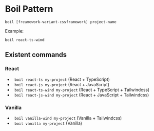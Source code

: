 # Boil Pattern

```
boil [freamework-variant-cssframework] project-name
```

Example:

```
boil react-ts-wind
```

## Existent commands

### React

- ``` boil react-ts my-project``` (React + TypeScript)
- ``` boil react-js my-project``` (React + JavaScript)
- ``` boil react-ts-wind my-project``` (React + TypeScript + Tailwindcss)
- ``` boil react-js-wind my-project``` (React + JavaScript + Tailwindcss)
### Vanilla
- ``` boil vanilla-wind my-project``` (Vanilla + Tailwindcss)
- ``` boil vanilla my-project``` (Vanilla)
